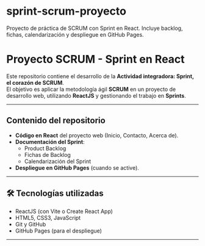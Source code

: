 # sprint-scrum-proyecto
Proyecto de práctica de SCRUM con Sprint en React.  Incluye backlog, fichas, calendarización y despliegue en GitHub Pages.

#  Proyecto SCRUM - Sprint en React

Este repositorio contiene el desarrollo de la **Actividad integradora: Sprint, el corazón de SCRUM**.  
El objetivo es aplicar la metodología ágil **SCRUM** en un proyecto de desarrollo web, utilizando **ReactJS** y gestionando el trabajo en **Sprints**.

---

##  Contenido del repositorio

- **Código en React** del proyecto web (Inicio, Contacto, Acerca de).
- **Documentación del Sprint**:
  - Product Backlog
  - Fichas de Backlog
  - Calendarización del Sprint
- **Despliegue en GitHub Pages** (cuando se active).

---

## 🛠 Tecnologías utilizadas

- ReactJS (con Vite o Create React App)
- HTML5, CSS3, JavaScript
- Git y GitHub
- GitHub Pages (para el despliegue)

---


